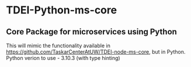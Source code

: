 # TDEI-Python-ms-core
## Core Package for microservices using Python
This will mimic the functionality available in https://github.com/TaskarCenterAtUW/TDEI-node-ms-core, but in Python.
Python verion to use - 3.10.3 (with type hinting)
